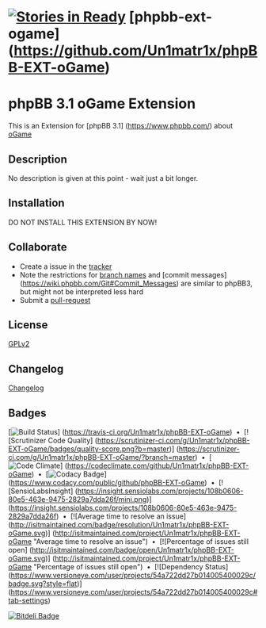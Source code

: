 [![Stories in Ready](https://badge.waffle.io/un1matr1x/phpbb-ext-ogame.png?label=ready&title=Ready)](https://waffle.io/un1matr1x/phpbb-ext-ogame)
[phpbb-ext-ogame] (https://github.com/Un1matr1x/phpBB-EXT-oGame)
==================

# phpBB 3.1 oGame Extension

This is an Extension for [phpBB 3.1] (https://www.phpbb.com/) about [oGame](http://gameforge.com/)


## Description

No description is given at this point - wait just a bit longer.


## Installation

DO NOT INSTALL THIS EXTENSION BY NOW!

## Collaborate

* Create a issue in the [tracker](https://github.com/Un1matr1x/phpBB-EXT-oGame/issues)
* Note the restrictions for [branch names](https://wiki.phpbb.com/Git#Branch_Names) and [commit messages]
(https://wiki.phpbb.com/Git#Commit_Messages) are similar to phpBB3, but might not be interpreted less hard
* Submit a [pull-request](https://github.com/Un1matr1x/phpBB-EXT-oGame/pulls)

## License

[GPLv2](LICENSE)

## Changelog

[Changelog](CHANGELOG.md)

## Badges

[![Build Status](https://travis-ci.org/Un1matr1x/phpBB-EXT-oGame.svg)]
(https://travis-ci.org/Un1matr1x/phpBB-EXT-oGame)
&nbsp;&bull;&nbsp;
[![Scrutinizer Code Quality]
(https://scrutinizer-ci.com/g/Un1matr1x/phpBB-EXT-oGame/badges/quality-score.png?b=master)]
(https://scrutinizer-ci.com/g/Un1matr1x/phpBB-EXT-oGame/?branch=master)
&nbsp;&bull;&nbsp;
[![Code Climate](https://codeclimate.com/github/Un1matr1x/phpBB-EXT-oGame/badges/gpa.svg)]
(https://codeclimate.com/github/Un1matr1x/phpBB-EXT-oGame)
&nbsp;&bull;&nbsp;
[![Codacy Badge](https://www.codacy.com/project/badge/b4d3eff7a48c4fd69bb3fa70f2829c36)]
(https://www.codacy.com/public/github/phpBB-EXT-oGame)
&nbsp;&bull;&nbsp;
[![SensioLabsInsight]
(https://insight.sensiolabs.com/projects/108b0606-80e5-463e-9475-2829a7dda26f/mini.png)]
(https://insight.sensiolabs.com/projects/108b0606-80e5-463e-9475-2829a7dda26f)
&nbsp;&bull;&nbsp;
[![Average time to resolve an issue]
(http://isitmaintained.com/badge/resolution/Un1matr1x/phpBB-EXT-oGame.svg)]
(http://isitmaintained.com/project/Un1matr1x/phpBB-EXT-oGame "Average time to resolve an issue")
&nbsp;&bull;&nbsp;
[![Percentage of issues still open]
(http://isitmaintained.com/badge/open/Un1matr1x/phpBB-EXT-oGame.svg)]
(http://isitmaintained.com/project/Un1matr1x/phpBB-EXT-oGame "Percentage of issues still open")
&nbsp;&bull;&nbsp;
[![Dependency Status]
(https://www.versioneye.com/user/projects/54a722dd27b014005400029c/badge.svg?style=flat)]
(https://www.versioneye.com/user/projects/54a722dd27b014005400029c#tab-settings)


[![Bitdeli Badge](https://d2weczhvl823v0.cloudfront.net/Un1matr1x/phpbb-ext-ogame/trend.png)](https://bitdeli.com/free "Bitdeli Badge")

